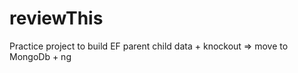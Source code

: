 reviewThis
==========

Practice project to build EF parent child data + knockout => move to MongoDb + ng
